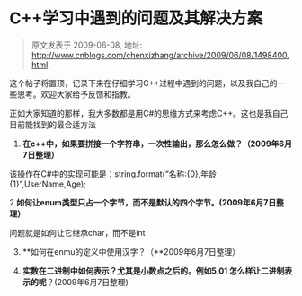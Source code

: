 # C++学习中遇到的问题及其解决方案 
> 原文发表于 2009-06-08, 地址: http://www.cnblogs.com/chenxizhang/archive/2009/06/08/1498400.html 


这个帖子将置顶，记录下来在仔细学习C++过程中遇到的问题，以及我自己的一些思考。欢迎大家给予反馈和指教。


正如大家知道的那样，我大多数都是用C#的思维方式来考虑C++。这也是我自己目前能找到的最合适方法


1. **在c++中，如果要拼接一个字符串，一次性输出，那么怎么做？（2009年6月7日整理）**


该操作在C#中的实现可能是：string.format(“名称:{0},年龄{1}”,UserName,Age);


2.**如何让enum类型只占一个字节，而不是默认的四个字节。(2009年6月7日整理）**


问题就是如何让它继承char，而不是int


3. **如何在enmu的定义中使用汉字？（**2009年6月7日整理）


4. **实数在二进制中如何表示？尤其是小数点之后的。例如5.01 怎么样让二进制表示的呢**？(2009年6月7日整理)

